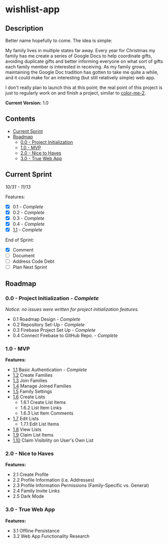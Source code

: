 # wishlist-app

## Description
Better name hopefully to come. The idea is simple:

My family lives in multiple states far away. Every year for Christmas my family has me create a series of Google Docs to help coordinate gifts, avoiding duplicate gifts and better informing everyone on what sort of gifts each family member is interested in receiving. As my family grows, maintaining the Google Doc tradition has gotten to take me quite a while, and it could make for an interesting (but still relatively simple) web app.

I don't really plan to launch this at this point; the real point of this project is just to regularly work on and finish a project, similar to [color-me-2](https://github.com/susanpallmann/color-me-2).

**Current Version:** 1.0

## Contents
* [Current Sprint](#current-sprint)
* [Roadmap](#roadmap)
  * [0.0 - Project Initialization](#00---project-initialization)
  * [1.0 - MVP](#10---mvp)
  * [2.0 - Nice to Haves](#20---nice-to-haves)
  * [3.0 - True Web App](#30---true-web-app)

## Current Sprint
*10/31 - 11/13*

Features:
- [X] 0.1 - *Complete*
- [X] 0.2 - *Complete*
- [X] 0.3 - *Complete*
- [X] 0.4 - *Complete*
- [X] [1.1](https://github.com/susanpallmann/wishlist-app/issues/1) - *Complete*

End of Sprint:
- [X] Comment
- [ ] Document
- [ ] Address Code Debt
- [ ] Plan Next Sprint

## Roadmap

### 0.0 - Project Initialization - *Complete*
*Notice: no issues were written for project initialization features.*
* 0.1 Roadmap Design - *Complete*
* 0.2 Repository Set-Up - *Complete*
* 0.3 Firebase Project Set Up - *Complete*
* 0.4 Connect Firebase to GitHub Repo. - *Complete*

### 1.0 - MVP
**Features:**
* [1.1](https://github.com/susanpallmann/wishlist-app/issues/1) Basic Authentication - *Complete*
* [1.2](https://github.com/susanpallmann/wishlist-app/issues/2) Create Families
* [1.3](https://github.com/susanpallmann/wishlist-app/issues/3) Join Families
* [1.4](https://github.com/susanpallmann/wishlist-app/issues/4) Manage Joined Families
* [1.5](https://github.com/susanpallmann/wishlist-app/issues/5) Family Settings
* [1.6](https://github.com/susanpallmann/wishlist-app/issues/6) Create Lists
  * 1.6.1 Create List Items
  * 1.6.2 List Item Links
  * 1.6.3 List Item Comments
* [1.7](https://github.com/susanpallmann/wishlist-app/issues/7) Edit Lists
  * 1.7.1 Edit List Items
* [1.8](https://github.com/susanpallmann/wishlist-app/issues/8) View Lists
* [1.9](https://github.com/susanpallmann/wishlist-app/issues/9) Claim List Items
* [1.10](https://github.com/susanpallmann/wishlist-app/issues/10) Claim Visibility on User's Own List

### 2.0 - Nice to Haves
**Features:**
* 2.1 Create Profile
* 2.2 Profile Information (i.e. Addresses)
* 2.3 Profile Information Permissions (Family-Specific vs. General)
* 2.4 Family Invite Links
* 2.5 Dark Mode

### 3.0 - True Web App
**Features:**
* 3.1 Offline Persistance
* 3.2 Web App Functionality Research
